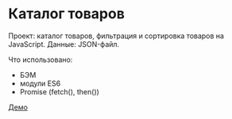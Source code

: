 # Каталог товаров
Проект: каталог товаров, фильтрация и сортировка товаров на JavaScript. Данные: JSON-файл.

Что использовано:
- БЭМ
- модули ES6
- Promise (fetch(), then())

[Демо](https://bul0t.github.io/frontend/catalog-json-pagination/example/)
